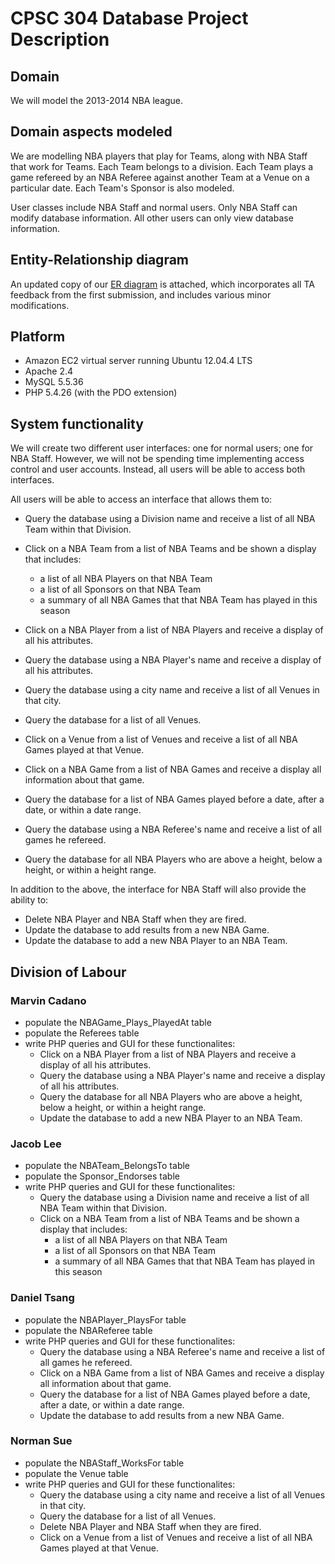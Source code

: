 # CPSC 304 Database Project Description

## Domain

We will model the 2013-2014 NBA league. 

## Domain aspects modeled

We are modelling NBA players that play for Teams, along with NBA Staff that work for Teams. Each Team belongs to a division. Each Team plays a game refereed by an NBA Referee against another Team at a Venue on a particular date. Each Team's Sponsor is also modeled.

User classes include NBA Staff and normal users. Only NBA Staff can modify database information. All other users can only view database information.

## Entity-Relationship diagram

An updated copy of our [ER diagram](http://www.gliffy.com/go/publish/5784240) is attached, which incorporates all TA feedback from the first submission, and includes various minor modifications.

## Platform

- Amazon EC2 virtual server running Ubuntu 12.04.4 LTS
- Apache 2.4
- MySQL 5.5.36
- PHP 5.4.26 (with the PDO extension)

## System functionality

We will create two different user interfaces: one for normal users; one for NBA Staff. However, we will not be spending time implementing access control and user accounts. Instead, all users will be able to access both interfaces.

All users will be able to access an interface that allows them to:

- Query the database using a Division name and receive a list of all NBA Team within that Division.

- Click on a NBA Team from a list of NBA Teams and be shown a display that includes:

    - a list of all NBA Players on that NBA Team
    - a list of all Sponsors on that NBA Team
    - a summary of all NBA Games that that NBA Team has played in this season

- Click on a NBA Player from a list of NBA Players and receive a display of all his attributes.

- Query the database using a NBA Player's name and receive a display of all his attributes.

- Query the database using a city name and receive a list of all Venues in that city.

- Query the database for a list of all Venues.

- Click on a Venue from a list of Venues and receive a list of all NBA Games played at that Venue.

- Click on a NBA Game from a list of NBA Games and receive a display all information about that game.

- Query the database for a list of NBA Games played before a date, after a date, or within a date range.

- Query the database using a NBA Referee's name and receive a list of all games he refereed.

- Query the database for all NBA Players who are above a height, below a height, or within a height range.

In addition to the above, the interface for NBA Staff will also provide the ability to:

- Delete NBA Player and NBA Staff when they are fired.
- Update the database to add results from a new NBA Game.
- Update the database to add a new NBA Player to an NBA Team.

## Division of Labour

### Marvin Cadano

- populate the NBAGame_Plays_PlayedAt table
- populate the Referees table
- write PHP queries and GUI for these functionalites:
    - Click on a NBA Player from a list of NBA Players and receive a display of all his attributes.
    - Query the database using a NBA Player's name and receive a display of all his attributes.
    - Query the database for all NBA Players who are above a height, below a height, or within a height range.
    - Update the database to add a new NBA Player to an NBA Team.

### Jacob Lee

- populate the NBATeam_BelongsTo table
- populate the Sponsor_Endorses table
- write PHP queries and GUI for these functionalites:
    - Query the database using a Division name and receive a list of all NBA Team within that Division.
    - Click on a NBA Team from a list of NBA Teams and be shown a display that includes:
        - a list of all NBA Players on that NBA Team
        - a list of all Sponsors on that NBA Team
        - a summary of all NBA Games that that NBA Team has played in this season

### Daniel Tsang

- populate the NBAPlayer_PlaysFor table
- populate the NBAReferee table
- write PHP queries and GUI for these functionalites:
    - Query the database using a NBA Referee's name and receive a list of all games he refereed.
    - Click on a NBA Game from a list of NBA Games and receive a display all information about that game.
    - Query the database for a list of NBA Games played before a date, after a date, or within a date range.
    - Update the database to add results from a new NBA Game.

### Norman Sue

- populate the NBAStaff_WorksFor table
- populate the Venue table
- write PHP queries and GUI for these functionalites:
    - Query the database using a city name and receive a list of all Venues in that city.
    - Query the database for a list of all Venues.
    - Delete NBA Player and NBA Staff when they are fired.
    - Click on a Venue from a list of Venues and receive a list of all NBA Games played at that Venue.

